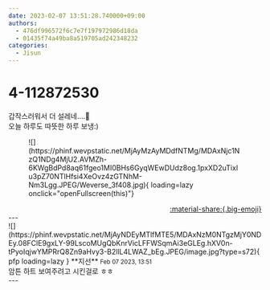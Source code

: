```yaml
---
date: 2023-02-07 13:51:28.740000+09:00
authors:
  - 476df996572f6c7e7f197972986d18da
  - 01435f74a49ba8a519705ad242348232
categories:
  - Jisun
---
```


# 4-112872530

<div class="post-container" markdown="1">
<div class="content-container md-sidebar__scrollwrap" markdown="1">

갑작스러워서 더 설레네....🥰<br>오늘 하루도 따뜻한 하루 보냉:)
<figure markdown="1">
![](https://phinf.wevpstatic.net/MjAyMzAyMDdfNTMg/MDAxNjc1NzQ1NDg4MjU2.AVMZh-6KWgBdPd8aq61fgeo1MI0BHs6GyqWEwDUdz8og.1pxXD2uTixlu3pZ70NTlHfsi4XeOvz4zGTNhM-Nm3Lgg.JPEG/Weverse_3f408.jpg){ loading=lazy onclick="openFullscreen(this)"}
</figure>


</div>
</div>

<div style="text-align: right;" markdown="1">
<a href="https://weverse.io/fromis9/fanpost/4-112872530" style="text-align: right;">:material-share:{.big-emoji}</a>
</div>
---

<div class="comments-container md-sidebar__scrollwrap" markdown="1">
<div class="comment" markdown="1">
<div class='id-container' markdown="1">
![](https://phinf.wevpstatic.net/MjAyNDEyMTlfMTE5/MDAxNzM0NTgzMjY0NDEy.08FClE9gxLY-99LscoMUgQbKnrVicLFFWSqmAi3eGLEg.hXV0n-tPyoIqjwYMPRrQ8Zn9aHvy3-B2llL4LWAZ_bEg.JPEG/image.jpg?type=s72){ pfp loading=lazy }
**<span class="artist">지선</span>** <small>Feb 07 2023, 13:51</small><br>
</div>
<div class='comment-body' markdown="1">
암튼 하트 보여주려고 시킨걸로 ㅎㅎ
</div>
</div>
</div>
---
